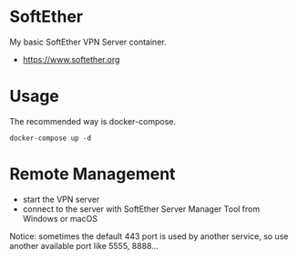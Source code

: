 # SoftEther

My basic SoftEther VPN Server container.

  - https://www.softether.org
  
# Usage

The recommended way is docker-compose.

```
docker-compose up -d
```

# Remote Management

  - start the VPN server
  - connect to the server with SoftEther Server Manager Tool from Windows or macOS
  
Notice:
sometimes the default 443 port is used by another service, so use another available port like 5555, 8888...
